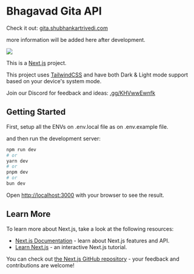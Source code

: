 <h1>Bhagavad Gita API</h1>
Check it out: <a href='https://gita.shubhankartrivedi.com'>gita.shubhankartrivedi.com</a>
<p>more information will be added here after development.</p>

<img src='https://gita.shubhankartrivedi.com/images/meta.png'/>

<br/>


This is a [Next.js](https://nextjs.org/) project.

This project uses [TailwindCSS](https://tailwindcss.com) and have both Dark & Light mode support based on your device's system mode.
<br/>

Join our Discord for feedback and ideas: [.gg/KHVwwEwnfk](https://discord.gg/KHVwwEwnfk)


## Getting Started

First, setup all the ENVs on .env.local file as on .env.example file. 

and then run the development server:

```bash
npm run dev
# or
yarn dev
# or
pnpm dev
# or
bun dev
```

Open [http://localhost:3000](http://localhost:3000) with your browser to see the result.

## Learn More

To learn more about Next.js, take a look at the following resources:

- [Next.js Documentation](https://nextjs.org/docs) - learn about Next.js features and API.
- [Learn Next.js](https://nextjs.org/learn) - an interactive Next.js tutorial.

You can check out [the Next.js GitHub repository](https://github.com/vercel/next.js/) - your feedback and contributions are welcome!

